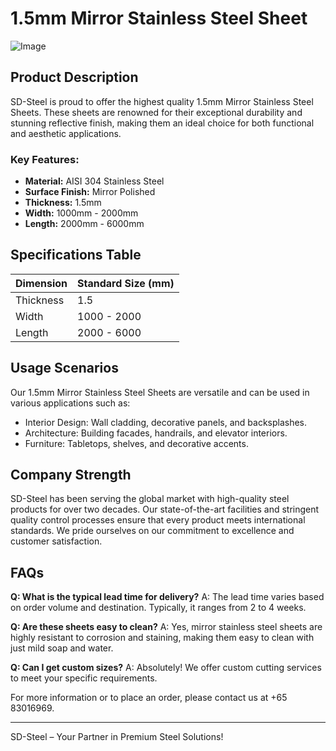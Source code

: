 # 1.5mm Mirror Stainless Steel Sheet

![Image](https://github.com/user-attachments/assets/2567258e-e124-4816-932d-1809bd27ef0b)

## Product Description

SD-Steel is proud to offer the highest quality 1.5mm Mirror Stainless Steel Sheets. These sheets are renowned for their exceptional durability and stunning reflective finish, making them an ideal choice for both functional and aesthetic applications.

### Key Features:
- **Material:** AISI 304 Stainless Steel
- **Surface Finish:** Mirror Polished
- **Thickness:** 1.5mm
- **Width:** 1000mm - 2000mm
- **Length:** 2000mm - 6000mm

## Specifications Table

| Dimension | Standard Size (mm) |
|-----------|---------------------|
| Thickness | 1.5                 |
| Width     | 1000 - 2000         |
| Length    | 2000 - 6000         |

## Usage Scenarios

Our 1.5mm Mirror Stainless Steel Sheets are versatile and can be used in various applications such as:
- Interior Design: Wall cladding, decorative panels, and backsplashes.
- Architecture: Building facades, handrails, and elevator interiors.
- Furniture: Tabletops, shelves, and decorative accents.

## Company Strength

SD-Steel has been serving the global market with high-quality steel products for over two decades. Our state-of-the-art facilities and stringent quality control processes ensure that every product meets international standards. We pride ourselves on our commitment to excellence and customer satisfaction.

## FAQs

**Q: What is the typical lead time for delivery?**
A: The lead time varies based on order volume and destination. Typically, it ranges from 2 to 4 weeks.

**Q: Are these sheets easy to clean?**
A: Yes, mirror stainless steel sheets are highly resistant to corrosion and staining, making them easy to clean with just mild soap and water.

**Q: Can I get custom sizes?**
A: Absolutely! We offer custom cutting services to meet your specific requirements.

For more information or to place an order, please contact us at +65 83016969.

---

SD-Steel – Your Partner in Premium Steel Solutions!